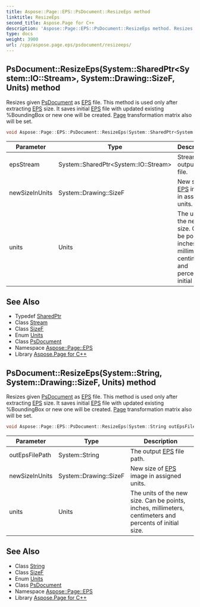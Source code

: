 ```yaml
---
title: Aspose::Page::EPS::PsDocument::ResizeEps method
linktitle: ResizeEps
second_title: Aspose.Page for C++
description: 'Aspose::Page::EPS::PsDocument::ResizeEps method. Resizes given PsDocument as EPS file. This method is used only after extracting EPS size. It saves initial EPS file with updated existing %BoundingBox or new one will be created. Page transformation matrix also will be set in C++.'
type: docs
weight: 3900
url: /cpp/aspose.page.eps/psdocument/resizeeps/
---
```

## PsDocument::ResizeEps(System::SharedPtr\<System::IO::Stream\>, System::Drawing::SizeF, Units) method


Resizes given [PsDocument](../) as [EPS](../../) file. This method is used only after extracting [EPS](../../) size. It saves initial [EPS](../../) file with updated existing %BoundingBox or new one will be created. [Page](../../../aspose.page/) transformation matrix also will be set.

```cpp
void Aspose::Page::EPS::PsDocument::ResizeEps(System::SharedPtr<System::IO::Stream> epsStream, System::Drawing::SizeF newSizeInUnits, Units units)
```


| Parameter | Type | Description |
| --- | --- | --- |
| epsStream | System::SharedPtr\<System::IO::Stream\> | Stream of output [EPS](../../) file. |
| newSizeInUnits | System::Drawing::SizeF | New size of [EPS](../../) image in assigned units. |
| units | Units | The units of the new size. Can be points, inches, millimeters, centimeters and percents of initial size. |

## See Also

* Typedef [SharedPtr](../../../system/sharedptr/)
* Class [Stream](../../../system.io/stream/)
* Class [SizeF](../../../system.drawing/sizef/)
* Enum [Units](../../../aspose.page/units/)
* Class [PsDocument](../)
* Namespace [Aspose::Page::EPS](../../)
* Library [Aspose.Page for C++](../../../)
## PsDocument::ResizeEps(System::String, System::Drawing::SizeF, Units) method


Resizes given [PsDocument](../) as [EPS](../../) file. This method is used only after extracting [EPS](../../) size. It saves initial [EPS](../../) file with updated existing %BoundingBox or new one will be created. [Page](../../../aspose.page/) transformation matrix also will be set.

```cpp
void Aspose::Page::EPS::PsDocument::ResizeEps(System::String outEpsFilePath, System::Drawing::SizeF newSizeInUnits, Units units)
```


| Parameter | Type | Description |
| --- | --- | --- |
| outEpsFilePath | System::String | The output [EPS](../../) file path. |
| newSizeInUnits | System::Drawing::SizeF | New size of [EPS](../../) image in assigned units. |
| units | Units | The units of the new size. Can be points, inches, millimeters, centimeters and percents of initial size. |

## See Also

* Class [String](../../../system/string/)
* Class [SizeF](../../../system.drawing/sizef/)
* Enum [Units](../../../aspose.page/units/)
* Class [PsDocument](../)
* Namespace [Aspose::Page::EPS](../../)
* Library [Aspose.Page for C++](../../../)
